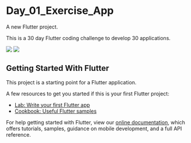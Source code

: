 # Day_01_Exercise_App

A new Flutter project.

This is a 30 day Flutter coding challenge to develop 30 applications.


<img src="./3.PNG">

<img src="./4.PNG">


## Getting Started With Flutter

This project is a starting point for a Flutter application.

A few resources to get you started if this is your first Flutter project:

- [Lab: Write your first Flutter app](https://flutter.dev/docs/get-started/codelab)
- [Cookbook: Useful Flutter samples](https://flutter.dev/docs/cookbook)

For help getting started with Flutter, view our
[online documentation](https://flutter.dev/docs), which offers tutorials,
samples, guidance on mobile development, and a full API reference.
